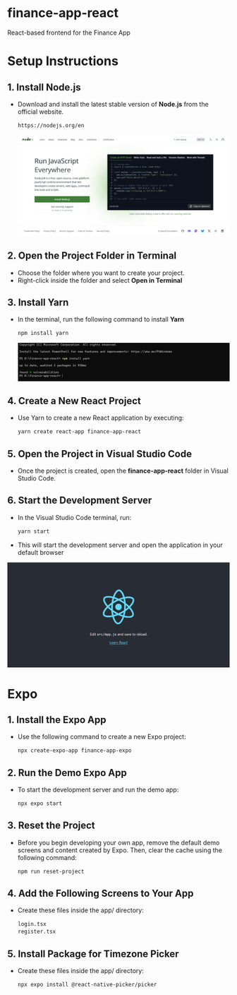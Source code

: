 # finance-app-react
React-based frontend for the Finance App


  # Setup Instructions

## 1. Install Node.js
- Download and install the latest stable version of **Node.js** from the official website.
 
  ```bash
  https://nodejs.org/en
  ```


  ![alt text](web_nodejs.png)

  
## 2. Open the Project Folder in Terminal
- Choose the folder where you want to create your project.
- Right-click inside the folder and select **Open in Terminal**
  
## 3. Install Yarn
- In the terminal, run the following command to install **Yarn**
 
  ```bash
  npm install yarn
  ```


  ![alt text](install_yarn.png)


## 4. Create a New React Project
- Use Yarn to create a new React application by executing:
  
  ```bash
  yarn create react-app finance-app-react
  ```

## 5. Open the Project in Visual Studio Code
- Once the project is created, open the **finance-app-react** folder in Visual Studio Code.

## 6. Start the Development Server
- In the Visual Studio Code terminal, run:
  
  ```bash
  yarn start
  ```
- This will start the development server and open the application in your default browser

![alt text](reactjs.png)

# Expo

## 1. Install the Expo App
- Use the following command to create a new Expo project:
  
  ```bash
  npx create-expo-app finance-app-expo
  ```

## 2. Run the Demo Expo App
- To start the development server and run the demo app:
  
  ```bash
  npx expo start
  ```

## 3. Reset the Project
- Before you begin developing your own app, remove the default demo screens and content created by Expo.
Then, clear the cache using the following command:
  
  ```bash
  npm run reset-project
  ```
## 4. Add the Following Screens to Your App
- Create these files inside the app/ directory:
  
  ```bash
  login.tsx
  register.tsx
  ```

## 5. Install Package for Timezone Picker
- Create these files inside the app/ directory:
  
  ```bash
  npx expo install @react-native-picker/picker
  ```
